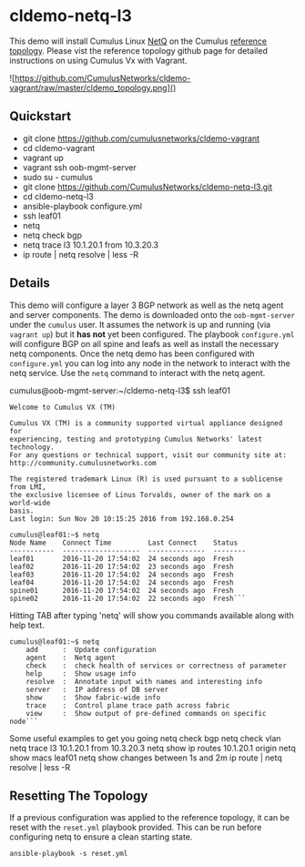 # cldemo-netq-l3

This demo will install Cumulus Linux [NetQ](https://docs.cumulusnetworks.com/display/DOCS/Using+netq+to+Troubleshoot+the+Network) on the Cumulus [reference topology](https://github.com/cumulusnetworks/cldemo-vagrant). Please vist the reference topology github page for detailed instructions on using Cumulus Vx with Vagrant.

![https://github.com/CumulusNetworks/cldemo-vagrant/raw/master/cldemo_topology.png]()

Quickstart
------------------------
* git clone https://github.com/cumulusnetworks/cldemo-vagrant
* cd cldemo-vagrant
* vagrant up
* vagrant ssh oob-mgmt-server
* sudo su - cumulus
* git clone https://github.com/CumulusNetworks/cldemo-netq-l3.git
* cd cldemo-netq-l3
* ansible-playbook configure.yml
* ssh leaf01
* netq
* netq check bgp
* netq trace l3 10.1.20.1 from 10.3.20.3
* ip route | netq resolve | less -R

Details
------------------------

This demo will configure a layer 3 BGP network as well as the netq agent and server components. The demo is downloaded onto the `oob-mgmt-server` under the `cumulus` user. It assumes the network is up and running (via `vagrant up`) but it **has not** yet been configured. The playbook `configure.yml` will configure BGP on all spine and leafs as well as install the necessary netq components. Once the netq demo has been configured with `configure.yml` you can log into any node in the network to interact with the netq service. Use the `netq` command to interact with the netq agent.

cumulus@oob-mgmt-server:~/cldemo-netq-l3$ ssh leaf01

    Welcome to Cumulus VX (TM)

    Cumulus VX (TM) is a community supported virtual appliance designed for
    experiencing, testing and prototyping Cumulus Networks' latest technology.
    For any questions or technical support, visit our community site at:
    http://community.cumulusnetworks.com
    
    The registered trademark Linux (R) is used pursuant to a sublicense from LMI,
    the exclusive licensee of Linus Torvalds, owner of the mark on a world-wide
    basis.
    Last login: Sun Nov 20 10:15:25 2016 from 192.168.0.254
    
    cumulus@leaf01:~$ netq
    Node Name    Connect Time         Last Connect    Status
    -----------  -------------------  --------------  --------
    leaf01       2016-11-20 17:54:02  24 seconds ago  Fresh
    leaf02       2016-11-20 17:54:02  23 seconds ago  Fresh
    leaf03       2016-11-20 17:54:02  24 seconds ago  Fresh
    leaf04       2016-11-20 17:54:02  24 seconds ago  Fresh
    spine01      2016-11-20 17:54:02  24 seconds ago  Fresh
    spine02      2016-11-20 17:54:02  22 seconds ago  Fresh```


Hitting TAB after typing 'netq' will show you commands available along with help text.

    cumulus@leaf01:~$ netq
        add      :  Update configuration
        agent    :  Netq agent
        check    :  check health of services or correctness of parameter
        help     :  Show usage info
        resolve  :  Annotate input with names and interesting info
        server   :  IP address of DB server
        show     :  Show fabric-wide info
        trace    :  Control plane trace path across fabric
        view     :  Show output of pre-defined commands on specific node```

Some useful examples to get you going
    netq check bgp
    netq check vlan
    netq trace l3 10.1.20.1 from 10.3.20.3
    netq show ip routes 10.1.20.1 origin
    netq show macs leaf01
    netq show changes between 1s and 2m
    ip route | netq resolve | less -R

Resetting The Topology
------------------------
If a previous configuration was applied to the reference topology, it can be reset with the `reset.yml` playbook provided. This can be run before configuring netq to ensure a clean starting state.

    ansible-playbook -s reset.yml
